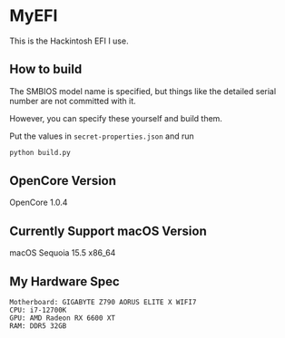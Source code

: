 # MyEFI
This is the Hackintosh EFI I use.

## How to build
The SMBIOS model name is specified, but things like the detailed serial number are not committed with it.

However, you can specify these yourself and build them.

Put the values in `secret-properties.json` and run
```sh
python build.py
```

## OpenCore Version
OpenCore 1.0.4

## Currently Support macOS Version
macOS Sequoia 15.5 x86_64

## My Hardware Spec
```
Motherboard: GIGABYTE Z790 AORUS ELITE X WIFI7
CPU: i7-12700K
GPU: AMD Radeon RX 6600 XT
RAM: DDR5 32GB
```